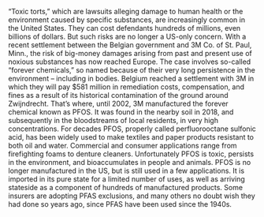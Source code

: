 “Toxic torts,” which are lawsuits alleging damage to human health or the environment caused by specific substances, are increasingly common in the United States. They can cost defendants hundreds of millions, even billions of dollars. But such risks are no longer a US-only concern. With a recent settlement between the Belgian government and 3M Co. of St. Paul, Minn., the risk of big-money damages arising from past and present use of noxious substances has now reached Europe.
The case involves so-called “forever chemicals,” so named because of their very long persistence in the environment – including in bodies. Belgium reached a settlement with 3M in which they will pay $581 million in remediation costs, compensation, and fines as a result of its historical contamination of the ground around Zwijndrecht. That’s where, until 2002, 3M manufactured the forever chemical known as PFOS. It was found in the nearby soil in 2018, and subsequently in the bloodstreams of local residents, in very high concentrations.
For decades PFOS, properly called perfluorooctane sulfonic acid, has been widely used to make textiles and paper products resistant to both oil and water. Commercial and consumer applications range from firefighting foams to denture cleaners. Unfortunately PFOS is toxic, persists in the environment, and bioaccumulates in people and animals. PFOS is no longer manufactured in the US, but is still used in a few applications. It is imported in its pure state for a limited number of uses, as well as arriving stateside as a component of hundreds of manufactured products.
Some insurers are adopting PFAS exclusions, and many others no doubt wish they had done so years ago, since PFAS have been used since the 1940s.